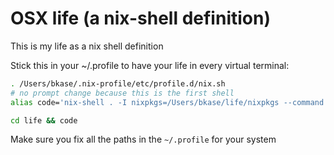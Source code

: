 # OSX life (a nix-shell definition)

This is my life as a nix shell definition

Stick this in your ~/.profile to have your life in every virtual terminal:

```bash
. /Users/bkase/.nix-profile/etc/profile.d/nix.sh
# no prompt change because this is the first shell
alias code='nix-shell . -I nixpkgs=/Users/bkase/life/nixpkgs --command "exec zsh; return"'

cd life && code
```

Make sure you fix all the paths in the `~/.profile` for your system

